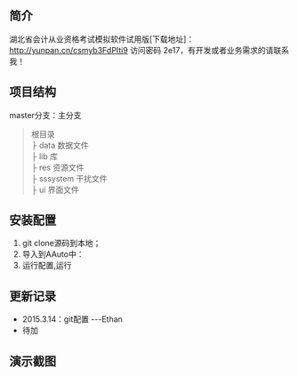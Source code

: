 简介
--
湖北省会计从业资格考试模拟软件试用版[下载地址]：http://yunpan.cn/csmyb3FdPIti9 访问密码 2e17，有开发或者业务需求的请联系我！

项目结构
----
master分支：主分支
> 根目录<br>
> ├ data 数据文件<br>
> ├ lib 库<br>
> ├ res 资源文件<br>
> ├ sssystem 干扰文件<br>
> ├ ui 界面文件<br>



安装配置
----

1. git clone源码到本地；
2. 导入到AAuto中：
3. 运行配置,运行


更新记录
----

 - 2015.3.14：git配置  ---Ethan
 - 待加


演示截图
----

<p><img src="http://ww3.sinaimg.cn/mw1024/6751f30bjw1ellezpckxlj20zk0m1t9p.jpg" alt=""></p>
<p><img src="http://ww1.sinaimg.cn/mw1024/6751f30bjw1ellezq522vj20zk0m13zf.jpg" alt=""></p>
<p><img src="http://ww1.sinaimg.cn/mw1024/6751f30bjw1ellezqs38rj20zk0m1wg6.jpg" alt=""></p>
<p><img src="http://ww4.sinaimg.cn/mw1024/6751f30bjw1ellf054qf3j20zk0m13zt.jpg" alt=""></p>
<p><img src="http://ww3.sinaimg.cn/mw1024/6751f30bjw1ellf063lycj20zk0m1tag.jpg" alt=""></p>
<p><img src="http://ww3.sinaimg.cn/mw1024/6751f30bjw1ellf06ptqpj20zk0m1q4h.jpg" alt=""></p>
<p><img src="http://ww3.sinaimg.cn/mw1024/6751f30bjw1ellf07c2ecj20zk0m1gmt.jpg" alt=""></p>
<p><img src="http://ww4.sinaimg.cn/mw1024/6751f30bjw1ellf07zt11j20zk0m1gnr.jpg" alt=""></p>
